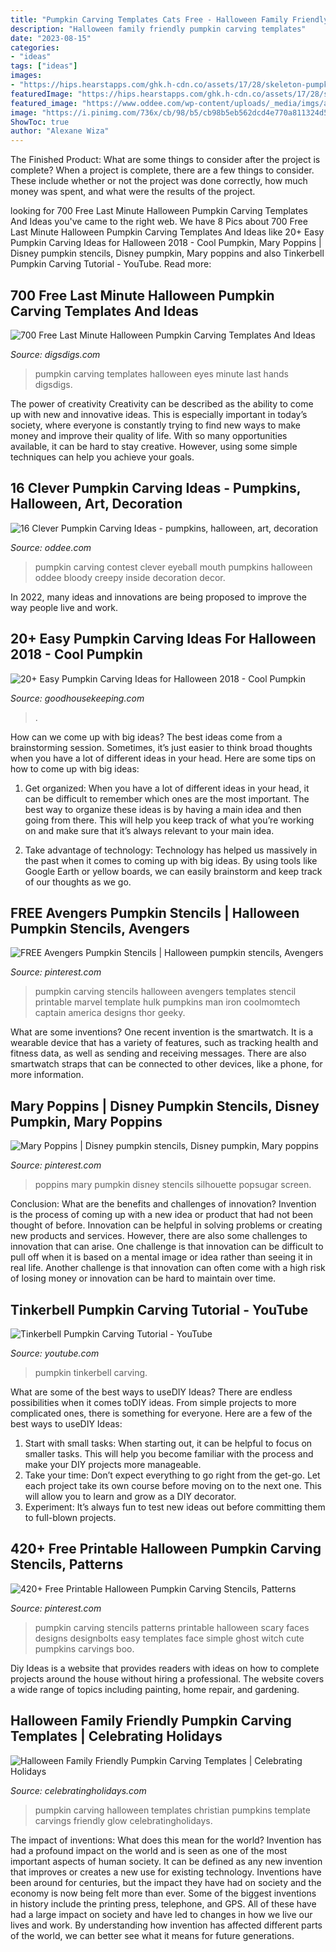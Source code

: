 ```yaml
---
title: "Pumpkin Carving Templates Cats Free - Halloween Family Friendly Pumpkin Carving Templates"
description: "Halloween family friendly pumpkin carving templates"
date: "2023-08-15"
categories:
- "ideas"
tags: ["ideas"]
images:
- "https://hips.hearstapps.com/ghk.h-cdn.co/assets/17/28/skeleton-pumpkins.jpg?crop=1.0xw:1xh;center,top&amp;resize=768:*"
featuredImage: "https://hips.hearstapps.com/ghk.h-cdn.co/assets/17/28/skeleton-pumpkins.jpg?crop=1.0xw:1xh;center,top&amp;resize=768:*"
featured_image: "https://www.oddee.com/wp-content/uploads/_media/imgs/articles2/a99484_05-contest-winners.jpg"
image: "https://i.pinimg.com/736x/cb/98/b5/cb98b5eb562dcd4e770a811324d5ca36.jpg"
ShowToc: true
author: "Alexane Wiza"
---
```



The Finished Product: What are some things to consider after the project is complete?
When a project is complete, there are a few things to consider. These include whether or not the project was done correctly, how much money was spent, and what were the results of the project.

	

		
looking for 700 Free Last Minute Halloween Pumpkin Carving Templates And Ideas you've came to the right web. We have 8 Pics about 700 Free Last Minute Halloween Pumpkin Carving Templates And Ideas like 20+ Easy Pumpkin Carving Ideas for Halloween 2018 - Cool Pumpkin, Mary Poppins | Disney pumpkin stencils, Disney pumpkin, Mary poppins and also Tinkerbell Pumpkin Carving Tutorial - YouTube. Read more:
		
    
## 700 Free Last Minute Halloween Pumpkin Carving Templates And Ideas

<img loading=lazy src="https://www.digsdigs.com/photos/2011/10/700-free-last-minute-halloween-pumpkin-carving-templates-and-ideas-16.jpg" onerror="this.onerror=null;this.src='https://tse4.mm.bing.net/th?id=OIP.6UEEHPaDFJfCJblsNdc6HwHaHa&amp;pid=15.1';" alt="700 Free Last Minute Halloween Pumpkin Carving Templates And Ideas">

_Source: digsdigs.com_

>pumpkin carving templates halloween eyes minute last hands digsdigs. 

	

The power of creativity
Creativity can be described as the ability to come up with new and innovative ideas. This is especially important in today’s society, where everyone is constantly trying to find new ways to make money and improve their quality of life. With so many opportunities available, it can be hard to stay creative. However, using some simple techniques can help you achieve your goals.

    
## 16 Clever Pumpkin Carving Ideas - Pumpkins, Halloween, Art, Decoration

<img loading=lazy src="https://www.oddee.com/wp-content/uploads/_media/imgs/articles2/a99484_05-contest-winners.jpg" onerror="this.onerror=null;this.src='https://tse1.mm.bing.net/th?id=OIP.QaK3Xhud1nzTAjHK5S8DagHaI4&amp;pid=15.1';" alt="16 Clever Pumpkin Carving Ideas - pumpkins, halloween, art, decoration">

_Source: oddee.com_

>pumpkin carving contest clever eyeball mouth pumpkins halloween oddee bloody creepy inside decoration decor. 

	

In 2022, many ideas and innovations are being proposed to improve the way people live and work.

    
## 20+ Easy Pumpkin Carving Ideas For Halloween 2018 - Cool Pumpkin

<img loading=lazy src="https://hips.hearstapps.com/ghk.h-cdn.co/assets/17/28/skeleton-pumpkins.jpg?crop=1.0xw:1xh;center,top&amp;resize=768:*" onerror="this.onerror=null;this.src='https://tse3.mm.bing.net/th?id=OIP.5lFcHgLUIynp1oMXTa0engHaLH&amp;pid=15.1';" alt="20+ Easy Pumpkin Carving Ideas for Halloween 2018 - Cool Pumpkin">

_Source: goodhousekeeping.com_

>. 

	

How can we come up with big ideas?
The best ideas come from a brainstorming session. Sometimes, it’s just easier to think broad thoughts when you have a lot of different ideas in your head. Here are some tips on how to come up with big ideas:
1. Get organized: When you have a lot of different ideas in your head, it can be difficult to remember which ones are the most important. The best way to organize these ideas is by having a main idea and then going from there. This will help you keep track of what you’re working on and make sure that it’s always relevant to your main idea.

2. Take advantage of technology: Technology has helped us massively in the past when it comes to coming up with big ideas. By using tools like Google Earth or yellow boards, we can easily brainstorm and keep track of our thoughts as we go.

    
## FREE Avengers Pumpkin Stencils | Halloween Pumpkin Stencils, Avengers

<img loading=lazy src="https://i.pinimg.com/736x/ed/35/21/ed35213416c9c361a2b989025f522e65.jpg" onerror="this.onerror=null;this.src='https://tse1.mm.bing.net/th?id=OIP.bQGS3MnW347Lqx36gFDd_QHaLX&amp;pid=15.1';" alt="FREE Avengers Pumpkin Stencils | Halloween pumpkin stencils, Avengers">

_Source: pinterest.com_

>pumpkin carving stencils halloween avengers templates stencil printable marvel template hulk pumpkins man iron coolmomtech captain america designs thor geeky. 

	

What are some inventions?
One recent invention is the smartwatch. It is a wearable device that has a variety of features, such as tracking health and fitness data, as well as sending and receiving messages. There are also smartwatch straps that can be connected to other devices, like a phone, for more information.

    
## Mary Poppins | Disney Pumpkin Stencils, Disney Pumpkin, Mary Poppins

<img loading=lazy src="https://i.pinimg.com/736x/27/bf/87/27bf87441c4b904c7405dfeb8ad379e4.jpg" onerror="this.onerror=null;this.src='https://tse3.mm.bing.net/th?id=OIP.YExsCzOfUxzkdXqdbODW1QHaJg&amp;pid=15.1';" alt="Mary Poppins | Disney pumpkin stencils, Disney pumpkin, Mary poppins">

_Source: pinterest.com_

>poppins mary pumpkin disney stencils silhouette popsugar screen. 

	

Conclusion: What are the benefits and challenges of innovation?
Invention is the process of coming up with a new idea or product that had not been thought of before. Innovation can be helpful in solving problems or creating new products and services. However, there are also some challenges to innovation that can arise. One challenge is that innovation can be difficult to pull off when it is based on a mental image or idea rather than seeing it in real life. Another challenge is that innovation can often come with a high risk of losing money or innovation can be hard to maintain over time.

    
## Tinkerbell Pumpkin Carving Tutorial - YouTube

<img loading=lazy src="http://i.ytimg.com/vi/9BoAguOosSU/maxresdefault.jpg" onerror="this.onerror=null;this.src='https://tse3.mm.bing.net/th?id=OIP.riQwJPhWqg7POCBnIIko8AHaEK&amp;pid=15.1';" alt="Tinkerbell Pumpkin Carving Tutorial - YouTube">

_Source: youtube.com_

>pumpkin tinkerbell carving. 

	

What are some of the best ways to useDIY Ideas?
There are endless possibilities when it comes toDIY ideas. From simple projects to more complicated ones, there is something for everyone. Here are a few of the best ways to useDIY Ideas: 
1. Start with small tasks: When starting out, it can be helpful to focus on smaller tasks. This will help you become familiar with the process and make your DIY projects more manageable. 
2. Take your time: Don’t expect everything to go right from the get-go. Let each project take its own course before moving on to the next one. This will allow you to learn and grow as a DIY decorator. 
3. Experiment: It’s always fun to test new ideas out before committing them to full-blown projects.

    
## 420+ Free Printable Halloween Pumpkin Carving Stencils, Patterns

<img loading=lazy src="https://i.pinimg.com/736x/cb/98/b5/cb98b5eb562dcd4e770a811324d5ca36.jpg" onerror="this.onerror=null;this.src='https://tse3.mm.bing.net/th?id=OIP.A_hIvbDegm4Ii7WBEWE9JQHaON&amp;pid=15.1';" alt="420+ Free Printable Halloween Pumpkin Carving Stencils, Patterns">

_Source: pinterest.com_

>pumpkin carving stencils patterns printable halloween scary faces designs designbolts easy templates face simple ghost witch cute pumpkins carvings boo. 

	

Diy Ideas is a website that provides readers with ideas on how to complete projects around the house without hiring a professional. The website covers a wide range of topics including painting, home repair, and gardening. 

    
## Halloween Family Friendly Pumpkin Carving Templates | Celebrating Holidays

<img loading=lazy src="https://www.celebratingholidays.com/Pictures/halloween/christianpumpkinladya.jpg" onerror="this.onerror=null;this.src='https://tse1.mm.bing.net/th?id=OIP.qi45PMcp9imdsIMK4bOVRgHaGH&amp;pid=15.1';" alt="Halloween Family Friendly Pumpkin Carving Templates | Celebrating Holidays">

_Source: celebratingholidays.com_

>pumpkin carving halloween templates christian pumpkins template carvings friendly glow celebratingholidays. 

	

The impact of inventions: What does this mean for the world?
Invention has had a profound impact on the world and is seen as one of the most important aspects of human society. It can be defined as any new invention that improves or creates a new use for existing technology. Inventions have been around for centuries, but the impact they have had on society and the economy is now being felt more than ever. Some of the biggest inventions in history include the printing press, telephone, and GPS. All of these have had a large impact on society and have led to changes in how we live our lives and work. By understanding how invention has affected different parts of the world, we can better see what it means for future generations.


